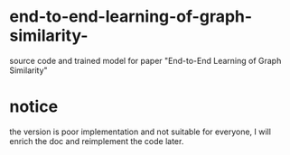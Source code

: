 # end-to-end-learning-of-graph-similarity-
source code and trained model for paper "End-to-End Learning of Graph Similarity"

# notice
the version is poor implementation and not suitable for everyone, I will enrich the doc and reimplement the code later.
